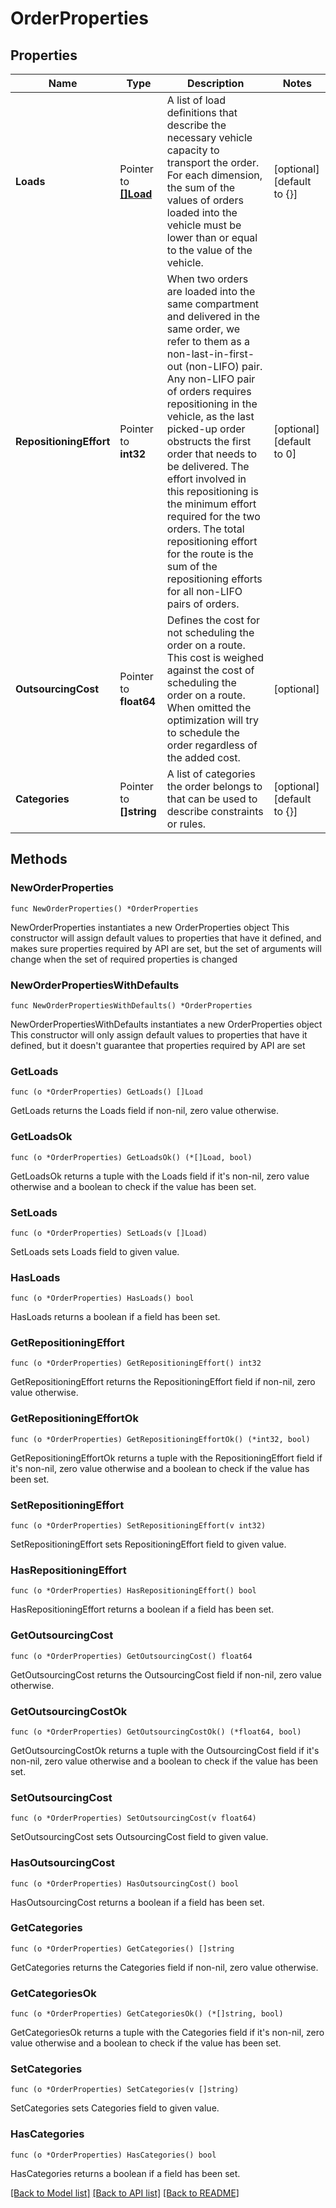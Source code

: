 # OrderProperties

## Properties

Name | Type | Description | Notes
------------ | ------------- | ------------- | -------------
**Loads** | Pointer to [**[]Load**](Load.md) | A list of load definitions that describe the necessary vehicle capacity to transport the order. For each dimension, the sum of the values of orders loaded into the vehicle must be lower than or equal to the value of the vehicle. | [optional] [default to {}]
**RepositioningEffort** | Pointer to **int32** | When two orders are loaded into the same compartment and delivered in the same order, we refer to them as a non-last-in-first-out (non-LIFO) pair. Any non-LIFO pair of orders requires repositioning in the vehicle, as the last picked-up order obstructs the first order that needs to be delivered. The effort involved in this repositioning is the minimum effort required for the two orders. The total repositioning effort for the route is the sum of the repositioning efforts for all non-LIFO pairs of orders. | [optional] [default to 0]
**OutsourcingCost** | Pointer to **float64** | Defines the cost for not scheduling the order on a route. This cost is weighed against the cost of scheduling the order on a route. When omitted the optimization will try to schedule the order regardless of the added cost. | [optional] 
**Categories** | Pointer to **[]string** | A list of categories the order belongs to that can be used to describe constraints or rules. | [optional] [default to {}]

## Methods

### NewOrderProperties

`func NewOrderProperties() *OrderProperties`

NewOrderProperties instantiates a new OrderProperties object
This constructor will assign default values to properties that have it defined,
and makes sure properties required by API are set, but the set of arguments
will change when the set of required properties is changed

### NewOrderPropertiesWithDefaults

`func NewOrderPropertiesWithDefaults() *OrderProperties`

NewOrderPropertiesWithDefaults instantiates a new OrderProperties object
This constructor will only assign default values to properties that have it defined,
but it doesn't guarantee that properties required by API are set

### GetLoads

`func (o *OrderProperties) GetLoads() []Load`

GetLoads returns the Loads field if non-nil, zero value otherwise.

### GetLoadsOk

`func (o *OrderProperties) GetLoadsOk() (*[]Load, bool)`

GetLoadsOk returns a tuple with the Loads field if it's non-nil, zero value otherwise
and a boolean to check if the value has been set.

### SetLoads

`func (o *OrderProperties) SetLoads(v []Load)`

SetLoads sets Loads field to given value.

### HasLoads

`func (o *OrderProperties) HasLoads() bool`

HasLoads returns a boolean if a field has been set.

### GetRepositioningEffort

`func (o *OrderProperties) GetRepositioningEffort() int32`

GetRepositioningEffort returns the RepositioningEffort field if non-nil, zero value otherwise.

### GetRepositioningEffortOk

`func (o *OrderProperties) GetRepositioningEffortOk() (*int32, bool)`

GetRepositioningEffortOk returns a tuple with the RepositioningEffort field if it's non-nil, zero value otherwise
and a boolean to check if the value has been set.

### SetRepositioningEffort

`func (o *OrderProperties) SetRepositioningEffort(v int32)`

SetRepositioningEffort sets RepositioningEffort field to given value.

### HasRepositioningEffort

`func (o *OrderProperties) HasRepositioningEffort() bool`

HasRepositioningEffort returns a boolean if a field has been set.

### GetOutsourcingCost

`func (o *OrderProperties) GetOutsourcingCost() float64`

GetOutsourcingCost returns the OutsourcingCost field if non-nil, zero value otherwise.

### GetOutsourcingCostOk

`func (o *OrderProperties) GetOutsourcingCostOk() (*float64, bool)`

GetOutsourcingCostOk returns a tuple with the OutsourcingCost field if it's non-nil, zero value otherwise
and a boolean to check if the value has been set.

### SetOutsourcingCost

`func (o *OrderProperties) SetOutsourcingCost(v float64)`

SetOutsourcingCost sets OutsourcingCost field to given value.

### HasOutsourcingCost

`func (o *OrderProperties) HasOutsourcingCost() bool`

HasOutsourcingCost returns a boolean if a field has been set.

### GetCategories

`func (o *OrderProperties) GetCategories() []string`

GetCategories returns the Categories field if non-nil, zero value otherwise.

### GetCategoriesOk

`func (o *OrderProperties) GetCategoriesOk() (*[]string, bool)`

GetCategoriesOk returns a tuple with the Categories field if it's non-nil, zero value otherwise
and a boolean to check if the value has been set.

### SetCategories

`func (o *OrderProperties) SetCategories(v []string)`

SetCategories sets Categories field to given value.

### HasCategories

`func (o *OrderProperties) HasCategories() bool`

HasCategories returns a boolean if a field has been set.


[[Back to Model list]](../README.md#documentation-for-models) [[Back to API list]](../README.md#documentation-for-api-endpoints) [[Back to README]](../README.md)


